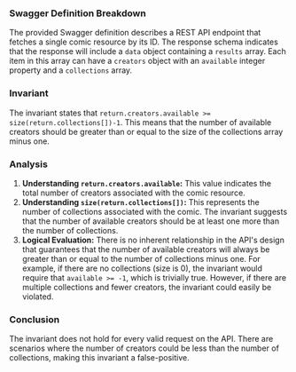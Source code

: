 ### Swagger Definition Breakdown
The provided Swagger definition describes a REST API endpoint that fetches a single comic resource by its ID. The response schema indicates that the response will include a `data` object containing a `results` array. Each item in this array can have a `creators` object with an `available` integer property and a `collections` array.

### Invariant
The invariant states that `return.creators.available >= size(return.collections[])-1`. This means that the number of available creators should be greater than or equal to the size of the collections array minus one.

### Analysis
1. **Understanding `return.creators.available`:** This value indicates the total number of creators associated with the comic resource.
2. **Understanding `size(return.collections[])`:** This represents the number of collections associated with the comic. The invariant suggests that the number of available creators should be at least one more than the number of collections.
3. **Logical Evaluation:** There is no inherent relationship in the API's design that guarantees that the number of available creators will always be greater than or equal to the number of collections minus one. For example, if there are no collections (size is 0), the invariant would require that `available >= -1`, which is trivially true. However, if there are multiple collections and fewer creators, the invariant could easily be violated.

### Conclusion
The invariant does not hold for every valid request on the API. There are scenarios where the number of creators could be less than the number of collections, making this invariant a false-positive.
